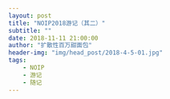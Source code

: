 ```yaml
---
layout: post
title: "NOIP2018游记（其二）"
subtitle: ""
date: 2018-11-11 21:00:00
author: "扩散性百万甜面包"
header-img: "img/head_post/2018-4-5-01.jpg"
tags:
    - NOIP
    - 游记
    - 随记
---
```

<script>
    // todo
</script>